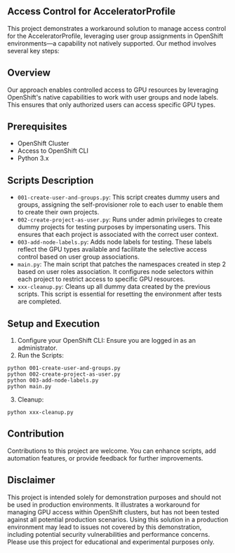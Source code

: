 ## Access Control for AcceleratorProfile
This project demonstrates a workaround solution to manage access control for the AcceleratorProfile, leveraging user group assignments in OpenShift environments—a capability not natively supported. Our method involves several key steps:

## Overview
Our approach enables controlled access to GPU resources by leveraging OpenShift's native capabilities to work with user groups and node labels. This ensures that only authorized users can access specific GPU types.

## Prerequisites
- OpenShift Cluster
- Access to OpenShift CLI
- Python 3.x

## Scripts Description

-  `001-create-user-and-groups.py`: This script creates dummy users and groups, assigning the self-provisioner role to each user to enable them to create their own projects.
- `002-create-project-as-user.py`: Runs under admin privileges to create dummy projects for testing purposes by impersonating users. This ensures that each project is associated with the correct user context.
- `003-add-node-labels.py`: Adds node labels for testing. These labels reflect the GPU types available and facilitate the selective access control based on user group associations.
- `main.py`: The main script that patches the namespaces created in step 2 based on user roles association. It configures node selectors within each project to restrict access to specific GPU resources.
- `xxx-cleanup.py`: Cleans up all dummy data created by the previous scripts. This script is essential for resetting the environment after tests are completed.

## Setup and Execution
1. Configure your OpenShift CLI: Ensure you are logged in as an administrator.
2. Run the Scripts:
```
python 001-create-user-and-groups.py
python 002-create-project-as-user.py
python 003-add-node-labels.py
python main.py
```
3. Cleanup:
```
python xxx-cleanup.py
```

## Contribution
Contributions to this project are welcome. You can enhance scripts, add automation features, or provide feedback for further improvements.

## Disclaimer
This project is intended solely for demonstration purposes and should not be used in production environments. It illustrates a workaround for managing GPU access within OpenShift clusters, but has not been tested against all potential production scenarios. Using this solution in a production environment may lead to issues not covered by this demonstration, including potential security vulnerabilities and performance concerns. Please use this project for educational and experimental purposes only.


